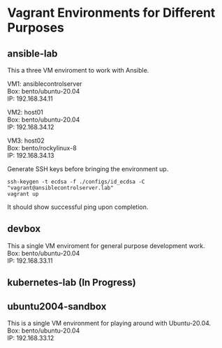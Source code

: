 # Vagrant Environments for Different Purposes
## ansible-lab
This a three VM enviroment to work with Ansible.  

VM1: ansiblecontrolserver  
Box: bento/ubuntu-20.04  
IP: 192.168.34.11

VM2: host01  
Box: bento/ubuntu-20.04  
IP: 192.168.34.12  

VM3: host02  
Box: bento/rockylinux-8  
IP: 192.168.34.13  

Generate SSH keys before bringing the environment up.
```
ssh-keygen -t ecdsa -f ./configs/id_ecdsa -C "vagrant@ansiblecontrolserver.lab"
vagrant up
```
It should show successful ping upon completion.

## devbox
This a single VM enviroment for general purpose development work.  
Box: bento/ubuntu-20.04  
IP: 192.168.33.11

## kubernetes-lab (In Progress)

## ubuntu2004-sandbox  
This is a single VM environment for playing around with Ubuntu-20.04.  
Box: bento/ubuntu-20.04  
IP: 192.168.33.12  
